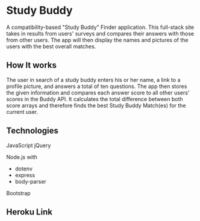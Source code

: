 # Study Buddy

A compatibility-based "Study Buddy" Finder application. This full-stack site takes in results from users' surveys and compares their answers with those from other users. The app will then display the names and pictures of the users with the best overall matches.

## How It works
The user in search of a study buddy enters his or her name, a link to a profile picture, and answers a total of ten questions. The app then stores the given information and compares each answer score to all other users' scores in the Buddy API. It calculates the total difference between both score arrays and therefore finds the best Study Buddy Match(es) for the current user.

## Technologies
JavaScript
jQuery

Node.js with
* dotenv
* express
* body-parser

Bootstrap

## Heroku Link

